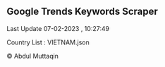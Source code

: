 

## Google Trends Keywords Scraper 
 
Last Update 07-02-2023 , 10:27:49

Country List :
VIETNAM.json



© Abdul Muttaqin 
